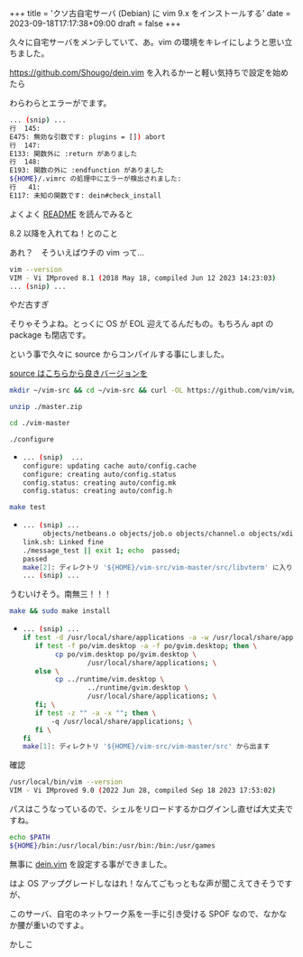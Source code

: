 +++
title = 'クソ古自宅サーバ (Debian) に vim 9.x をインストールする'
date = 2023-09-18T17:17:38+09:00
draft = false
+++

久々に自宅サーバをメンテしていて、あ。vim の環境をキレイにしようと思い立ちました。

https://github.com/Shougo/dein.vim を入れるかーと軽い気持ちで設定を始めたら

わらわらとエラーがでます。

```bash
... (snip) ...
行  145:
E475: 無効な引数です: plugins = []) abort
行  147:
E133: 関数外に :return がありました
行  148:
E193: 関数の外に :endfunction がありました
${HOME}/.vimrc の処理中にエラーが検出されました:
行   41:
E117: 未知の関数です: dein#check_install
```
よくよく [README](https://github.com/Shougo/dein.vim/blob/487bfa4170ff186dbc46f189070d4c428e8cb8e9/README.md?plain=1#L57) を読んでみると

8.2 以降を入れてね！とのこと

あれ？　そういえばウチの vim って... 
```bash
vim --version
VIM - Vi IMproved 8.1 (2018 May 18, compiled Jun 12 2023 14:23:03)
... (snip) ...
```
やだ古すぎ

そりゃそうよね。とっくに OS が EOL 迎えてるんだもの。もちろん apt の package も閉店です。

という事で久々に source からコンパイルする事にしました。

[source はこちらから良きバージョンを](https://github.com/vim/vim/tags)

```bash
mkdir ~/vim-src && cd ~/vim-src && curl -OL https://github.com/vim/vim/archive/master.zip
```

```bash
unzip ./master.zip
```
```bash
cd ./vim-master
```
```bash
./configure
```
- ```bash
  ... (snip)  ...
  configure: updating cache auto/config.cache
  configure: creating auto/config.status
  config.status: creating auto/config.mk
  config.status: creating auto/config.h
  ```
```bash
make test 
```
- ```bash
  ... (snip) ...
       objects/netbeans.o objects/job.o objects/channel.o objects/xdiffi.o objects/xemit.o objects/xprepare.o objects/xutils.o objects/xhistogram.o objects/xpatience.o  objects/charset.o objects/json.o objects/memfile.o objects/message_test.o        -lm -ltinfo  -lrt -ldl
  link.sh: Linked fine
  ./message_test || exit 1; echo  passed;
  passed
  make[2]: ディレクトリ '${HOME}/vim-src/vim-master/src/libvterm' に入ります
  ... (snip) ...
  ```

うむいけそう。南無三！！！

```bash
make && sudo make install
```
- ```bash
  ... (snip) ...
  if test -d /usr/local/share/applications -a -w /usr/local/share/applications; then \
     if test -f po/vim.desktop -a -f po/gvim.desktop; then \
          cp po/vim.desktop po/gvim.desktop \
                  /usr/local/share/applications; \
     else \
          cp ../runtime/vim.desktop \
                  ../runtime/gvim.desktop \
                  /usr/local/share/applications; \
     fi; \
     if test -z "" -a -x ""; then \
         -q /usr/local/share/applications; \
     fi \
  fi
  make[1]: ディレクトリ '${HOME}/vim-src/vim-master/src' から出ます
  ```
確認

```bash
/usr/local/bin/vim --version
VIM - Vi IMproved 9.0 (2022 Jun 28, compiled Sep 18 2023 17:53:02)
```

パスはこうなっているので、シェルをリロードするかログインし直せば大丈夫ですね。

```bash
echo $PATH
${HOME}/bin:/usr/local/bin:/usr/bin:/bin:/usr/games
```

無事に [dein.vim](https://github.com/Shougo/dein.vim) を設定する事ができました。

はよ OS アップグレードしなはれ！なんてごもっともな声が聞こえてきそうですが、

このサーバ、自宅のネットワーク系を一手に引き受ける SPOF なので、なかなか腰が重いのですよ。



かしこ